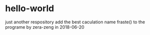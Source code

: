 # hello-world
just another respository
add the best caculation name fraste() to the programe by zera-zeng in 2018-06-20
